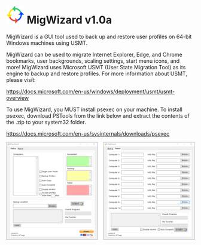 # ![MigWizard Screenshot](https://github.com/Goobbue/MigWizard/blob/master/MigWizardLogo.png?raw=true) MigWizard v1.0a
MigWizard is a GUI tool used to back up and restore user profiles on 64-bit Windows machines using USMT.

MigWizard can be used to migrate Internet Explorer, Edge, and Chrome bookmarks, user backgrounds, scaling settings, start menu icons, and more! 
MigWizard uses Microsoft USMT (User State Migration Tool) as its engine to backup and restore profiles. 
For more information about USMT, please visit:

https://docs.microsoft.com/en-us/windows/deployment/usmt/usmt-overview

To use MigWizard, you MUST install psexec on your machine.
To install psexec, download PSTools from the link below and extract the contents of the .zip to your system32 folder.

https://docs.microsoft.com/en-us/sysinternals/downloads/psexec

![MigWizard Screenshot](https://github.com/Goobbue/MigWizard/blob/master/MigWizardTabs.png?raw=true)
